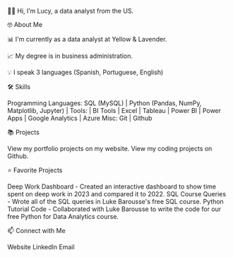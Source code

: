 👋🏾 Hi, I’m Lucy, a data analyst from the US.

🤓 About Me

📊 I'm currently as a data analyst at Yellow & Lavender.

📈 My degree is in business administration.

💡 I speak 3 languages (Spanish, Portuguese, English)

🛠 Skills

Programming Languages: SQL (MySQL) | Python (Pandas, NumPy, Matplotlib, Jupyter) | 
Tools:  | BI Tools | Excel | Tableau | Power BI | Power Apps | Google Analytics | Azure
Misc: Git | Github

📚 Projects

View my portfolio projects on my website.
View my coding projects on Github.

⭐ Favorite Projects

Deep Work Dashboard - Created an interactive dashboard to show time spent on deep work in 2023 and compared it to 2022.
SQL Course Queries - Wrote all of the SQL queries in Luke Barousse's free SQL course.
Python Tutorial Code - Collaborated with Luke Barousse to write the code for our free Python for Data Analytics course.

📫 Connect with Me

Website
LinkedIn
Email
